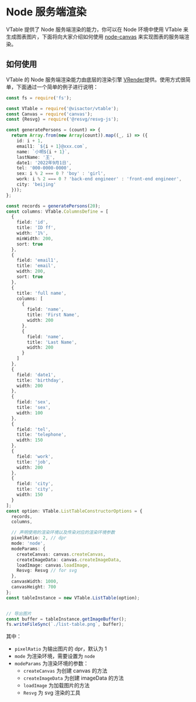 # Node 服务端渲染

VTable 提供了 Node 服务端渲染的能力，你可以在 Node 环境中使用 VTable 来生成图表图片，下面将向大家介绍如何使用 [node-canvas](https://github.com/Automattic/node-canvas) 来实现图表的服务端渲染。

## 如何使用

VTable 的 Node 服务端渲染能力由底层的渲染引擎 [VRender](https://github.com/VisActor/VRender)提供。使用方式很简单，下面通过一个简单的例子进行说明：

```ts
const fs = require('fs');

const VTable = require('@visactor/vtable');
const Canvas = require('canvas');
const {Resvg} = require('@resvg/resvg-js');

const generatePersons = (count) => {
  return Array.from(new Array(count)).map((_, i) => ({
    id: i + 1,
    email1: `${i + 1}@xxx.com`,
    name: `小明${i + 1}`,
    lastName: '王',
    date1: '2022年9月1日',
    tel: '000-0000-0000',
    sex: i % 2 === 0 ? 'boy' : 'girl',
    work: i % 2 === 0 ? 'back-end engineer' : 'front-end engineer',
    city: 'beijing'
  }));
};

const records = generatePersons(20);
const columns: VTable.ColumnsDefine = [
  {
    field: 'id',
    title: 'ID ff',
    width: '1%',
    minWidth: 200,
    sort: true
  },
  {
    field: 'email1',
    title: 'email',
    width: 200,
    sort: true
  },
  {
    title: 'full name',
    columns: [
      {
        field: 'name',
        title: 'First Name',
        width: 200
      },
      {
        field: 'name',
        title: 'Last Name',
        width: 200
      }
    ]
  },
  {
    field: 'date1',
    title: 'birthday',
    width: 200
  },
  {
    field: 'sex',
    title: 'sex',
    width: 100
  },
  {
    field: 'tel',
    title: 'telephone',
    width: 150
  },
  {
    field: 'work',
    title: 'job',
    width: 200
  },
  {
    field: 'city',
    title: 'city',
    width: 150
  }
];
const option: VTable.ListTableConstructorOptions = {
  records,
  columns,

  // 声明使用的渲染环境以及传染对应的渲染环境参数
  pixelRatio: 2, // dpr
  mode: 'node',
  modeParams: {
    createCanvas: canvas.createCanvas,
    createImageData: canvas.createImageData,
    loadImage: canvas.loadImage,
    Resvg: Resvg // for svg
  },
  canvasWidth: 1000,
  canvasHeight: 700
};
const tableInstance = new VTable.ListTable(option);


// 导出图片
const buffer = tableInstance.getImageBuffer();
fs.writeFileSync(`./list-table.png`, buffer);
```

其中：
* `pixelRatio` 为输出图片的 dpr，默认为 1
* `mode` 为渲染环境，需要设置为 `node`
* `modeParams` 为渲染环境的参数：
  * `createCanvas` 为创建 canvas 的方法
  * `createImageData` 为创建 imageData 的方法
  * `loadImage` 为加载图片的方法
  * `Resvg` 为 svg 渲染的工具
